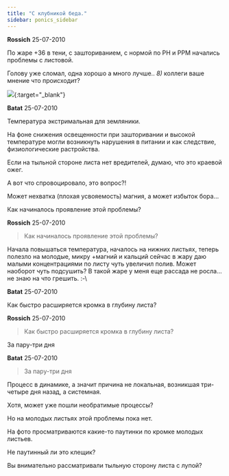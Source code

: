 ```yaml
---
title: "С клубникой беда."
sidebar: ponics_sidebar
---
```


**Rossich** 25-07-2010

По жаре +36 в тени, с зашториванием, с нормой по РН и РРМ начались проблемы с листовой.

Голову уже сломал, одна хорошо а много лучше.. *8)* коллеги ваше мнение что происходит?

[![](http://s3.postimage.org/4x_nJ.jpg)](http://s3.postimage.org/4x_nJ.jpg){:target="_blank"}


**Batat** 25-07-2010

Температура экстримальная для земляники.

На фоне снижения освещенности при зашторивании и высокой температуре могли возникнуть нарушения в питании и как следствие, физиологические растройства.

Если на тыльной стороне листа нет вредителей, думаю, что это краевой ожег.

А вот что спровоцировало, это вопрос?!

Может нехватка (плохая усвояемость) магния, а может избыток бора...

Как начиналось проявление этой проблемы?


**Rossich** 25-07-2010

> Как начиналось проявление этой проблемы?

Начала повышаться температура, началось на нижних листьях, теперь полезло на молодые, микру +магний и кальций сейчас в жару даю малыми концентрациями по листу чуть увеличил полив. Может наоборот чуть подсушить? В такой жаре у меня еще рассада не росла... не знаю на что грешить. :-\


**Batat** 25-07-2010

Как быстро расширяется кромка в глубину листа?


**Rossich** 25-07-2010

> Как быстро расширяется кромка в глубину листа?

За пару-три дня


**Batat** 25-07-2010

> За пару-три дня

Процесс в динамике, а значит причина не локальная, возникшая три-четыре дня назад, а системная.

Хотя, может уже пошли необратимые процессы?

Но на молодых листьях этой проблемы пока нет.

На фото просматриваются какие-то паутинки по кромке молодых листьев.

Не паутинный ли это клещик?

Вы внимательно рассматривали тыльную сторону листа с лупой?


